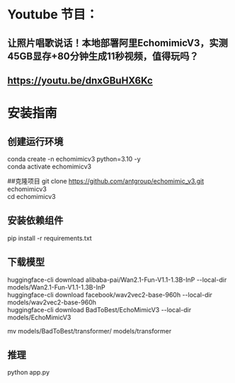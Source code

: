 # Youtube 节目：
## 让照片唱歌说话！本地部署阿里EchomimicV3，实测45GB显存+80分钟生成11秒视频，值得玩吗？
## https://youtu.be/dnxGBuHX6Kc

# 安装指南
## 创建运行环境
conda create -n echomimicv3 python=3.10 -y  
conda activate echomimicv3  

##克隆项目
git clone https://github.com/antgroup/echomimic_v3.git echomimicv3  
cd echomimicv3  

## 安装依赖组件
pip install -r requirements.txt  

## 下载模型
huggingface-cli download alibaba-pai/Wan2.1-Fun-V1.1-1.3B-InP --local-dir models/Wan2.1-Fun-V1.1-1.3B-InP  
huggingface-cli download facebook/wav2vec2-base-960h --local-dir models/wav2vec2-base-960h  
huggingface-cli download BadToBest/EchoMimicV3 --local-dir models/EchoMimicV3  

mv models/BadToBest/transformer/ models/transformer  


## 推理
python app.py   





  












 
















